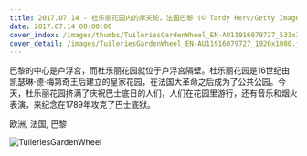 ```yaml
---
title: 2017.07.14 - 杜乐丽花园内的摩天轮，法国巴黎 (© Tardy Herv/Getty Images)
date: 2017.07.14 00:00:00
cover_index: /images/thumbs/TuileriesGardenWheel_EN-AU11916079727_533x300.jpg
cover_detail: /images/TuileriesGardenWheel_EN-AU11916079727_1920x1080.jpg
---
```


巴黎的中心是卢浮宫，而杜乐丽花园就位于卢浮宫隔壁。杜乐丽花园是16世纪由凯瑟琳·德·梅第奇王后建立的皇家花园，在法国大革命之后成为了公共公园。今天，杜乐丽花园挤满了庆祝巴士底日的人们，人们在花园里游行，还有音乐和烟火表演，来纪念在1789年攻克了巴士底狱。

欧洲, 法国, 巴黎

![TuileriesGardenWheel](/images/TuileriesGardenWheel_EN-AU11916079727_1920x1080.jpg)
